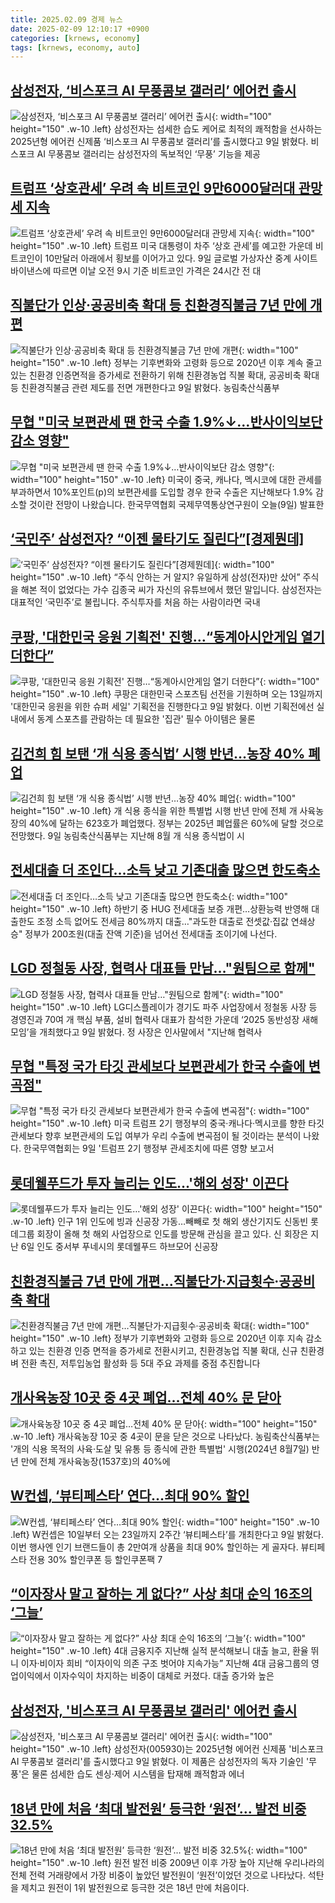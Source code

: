 ```yaml
---
title: 2025.02.09 경제 뉴스
date: 2025-02-09 12:10:17 +0900
categories: [krnews, economy]
tags: [krnews, economy, auto]
---
```

## [삼성전자, ‘비스포크 AI 무풍콤보 갤러리’ 에어컨 출시](https://n.news.naver.com/mnews/article/082/0001310832)

![삼성전자, ‘비스포크 AI 무풍콤보 갤러리’ 에어컨 출시](https://mimgnews.pstatic.net/image/origin/082/2025/02/09/1310832.jpg?type=nf220_150){: width="100" height="150" .w-10 .left}
삼성전자는 섬세한 습도 케어로 최적의 쾌적함을 선사하는 2025년형 에어컨 신제품 ‘비스포크 AI 무풍콤보 갤러리’를 출시했다고 9일 밝혔다. 비스포크 AI 무풍콤보 갤러리는 삼성전자의 독보적인 ‘무풍’ 기능을 제공

## [트럼프 ‘상호관세’ 우려 속 비트코인 9만6000달러대 관망세 지속](https://n.news.naver.com/mnews/article/018/0005939219)

![트럼프 ‘상호관세’ 우려 속 비트코인 9만6000달러대 관망세 지속](https://mimgnews.pstatic.net/image/origin/018/2025/02/09/5939219.jpg?type=nf220_150){: width="100" height="150" .w-10 .left}
트럼프 미국 대통령이 차주 ‘상호 관세’를 예고한 가운데 비트코인이 10만달러 아래에서 횡보를 이어가고 있다. 9일 글로벌 가상자산 중계 사이트 바이낸스에 따르면 이날 오전 9시 기준 비트코인 가격은 24시간 전 대

## [직불단가 인상·공공비축 확대 등 친환경직불금 7년 만에 개편](https://n.news.naver.com/mnews/article/018/0005939288)

![직불단가 인상·공공비축 확대 등 친환경직불금 7년 만에 개편](https://mimgnews.pstatic.net/image/origin/018/2025/02/09/5939288.jpg?type=nf220_150){: width="100" height="150" .w-10 .left}
정부는 기후변화와 고령화 등으로 2020년 이후 계속 줄고 있는 친환경 인증면적을 증가세로 전환하기 위해 친환경농업 직불 확대, 공공비축 확대 등 친환경직불금 관련 제도를 전면 개편한다고 9일 밝혔다. 농림축산식품부

## [무협 "미국 보편관세 땐 한국 수출 1.9%↓…반사이익보단 감소 영향"](https://n.news.naver.com/mnews/article/422/0000712044)

![무협 "미국 보편관세 땐 한국 수출 1.9%↓…반사이익보단 감소 영향"](https://mimgnews.pstatic.net/image/origin/422/2025/02/09/712044.jpg?type=nf220_150){: width="100" height="150" .w-10 .left}
미국이 중국, 캐나다, 멕시코에 대한 관세를 부과하면서 10%포인트(p)의 보편관세를 도입할 경우 한국 수출은 지난해보다 1.9% 감소할 것이란 전망이 나왔습니다. 한국무역협회 국제무역통상연구원이 오늘(9일) 발표한

## [‘국민주’ 삼성전자? “이젠 물타기도 질린다”[경제뭔데]](https://n.news.naver.com/mnews/article/032/0003349772)

![‘국민주’ 삼성전자? “이젠 물타기도 질린다”[경제뭔데]](https://mimgnews.pstatic.net/image/origin/032/2025/02/09/3349772.jpg?type=nf220_150){: width="100" height="150" .w-10 .left}
“주식 안하는 거 알지? 유일하게 삼성(전자)만 샀어” 주식을 해본 적이 없었다는 가수 김종국 씨가 자신의 유튜브에서 했던 말입니다. 삼성전자는 대표적인 ‘국민주’로 불립니다. 주식투자를 처음 하는 사람이라면 국내

## [쿠팡, '대한민국 응원 기획전' 진행…“동계아시안게임 열기 더한다”](https://n.news.naver.com/mnews/article/030/0003282205)

![쿠팡, '대한민국 응원 기획전' 진행…“동계아시안게임 열기 더한다”](https://mimgnews.pstatic.net/image/origin/030/2025/02/09/3282205.jpg?type=nf220_150){: width="100" height="150" .w-10 .left}
쿠팡은 대한민국 스포츠팀 선전을 기원하며 오는 13일까지 '대한민국 응원을 위한 슈퍼 세일' 기획전을 진행한다고 9일 밝혔다. 이번 기획전에선 실내에서 동계 스포츠를 관람하는 데 필요한 '집관' 필수 아이템은 물론

## [김건희 힘 보탠 ‘개 식용 종식법’ 시행 반년…농장 40% 폐업](https://n.news.naver.com/mnews/article/011/0004448343)

![김건희 힘 보탠 ‘개 식용 종식법’ 시행 반년…농장 40% 폐업](https://mimgnews.pstatic.net/image/origin/011/2025/02/09/4448343.jpg?type=nf220_150){: width="100" height="150" .w-10 .left}
개 식용 종식을 위한 특별법 시행 반년 만에 전체 개 사육농장의 40%에 달하는 623호가 폐업했다. 정부는 2025년 폐업률은 60%에 달할 것으로 전망했다. 9일 농림축산식품부는 지난해 8월 개 식용 종식법이 시

## [전세대출 더 조인다…소득 낮고 기존대출 많으면 한도축소](https://n.news.naver.com/mnews/article/001/0015200085)

![전세대출 더 조인다…소득 낮고 기존대출 많으면 한도축소](https://mimgnews.pstatic.net/image/origin/001/2025/02/09/15200085.jpg?type=nf220_150){: width="100" height="150" .w-10 .left}
하반기 중 HUG 전세대출 보증 개편…상환능력 반영해 대출한도 조정 소득 없어도 전세금 80%까지 대출…"과도한 대출로 전셋값·집값 연쇄상승" 정부가 200조원(대출 잔액 기준)을 넘어선 전세대출 조이기에 나선다.

## [LGD 정철동 사장, 협력사 대표들 만남…"원팀으로 함께"](https://n.news.naver.com/mnews/article/003/0013055424)

![LGD 정철동 사장, 협력사 대표들 만남…"원팀으로 함께"](https://mimgnews.pstatic.net/image/origin/003/2025/02/09/13055424.jpg?type=nf220_150){: width="100" height="150" .w-10 .left}
LG디스플레이가 경기도 파주 사업장에서 정철동 사장 등 경영진과 70여 개 핵심 부품, 설비 협력사 대표가 참석한 가운데 ‘2025 동반성장 새해모임’을 개최했다고 9일 밝혔다. 정 사장은 인사말에서 "지난해 협력사

## [무협 "특정 국가 타깃 관세보다 보편관세가 한국 수출에 변곡점"](https://n.news.naver.com/mnews/article/008/0005150565)

![무협 "특정 국가 타깃 관세보다 보편관세가 한국 수출에 변곡점"](https://mimgnews.pstatic.net/image/origin/008/2025/02/09/5150565.jpg?type=nf220_150){: width="100" height="150" .w-10 .left}
미국 트럼프 2기 행정부의 중국·캐나다·멕시코를 향한 타깃 관세보다 향후 보편관세의 도입 여부가 우리 수출에 변곡점이 될 것이라는 분석이 나왔다. 한국무역협회는 9일 '트럼프 2기 행정부 관세조치에 따른 영향 보고서

## [롯데웰푸드가 투자 늘리는 인도…'해외 성장' 이끈다](https://n.news.naver.com/mnews/article/001/0015200443)

![롯데웰푸드가 투자 늘리는 인도…'해외 성장' 이끈다](https://mimgnews.pstatic.net/image/origin/001/2025/02/09/15200443.jpg?type=nf220_150){: width="100" height="150" .w-10 .left}
인구 1위 인도에 빙과 신공장 가동…빼빼로 첫 해외 생산기지도 신동빈 롯데그룹 회장이 올해 첫 해외 사업장으로 인도를 방문해 관심을 끌고 있다. 신 회장은 지난 6일 인도 중서부 푸네시의 롯데웰푸드 하브모어 신공장

## [친환경직불금 7년 만에 개편…직불단가·지급횟수·공공비축 확대](https://n.news.naver.com/mnews/article/422/0000712032)

![친환경직불금 7년 만에 개편…직불단가·지급횟수·공공비축 확대](https://mimgnews.pstatic.net/image/origin/422/2025/02/09/712032.jpg?type=nf220_150){: width="100" height="150" .w-10 .left}
정부가 기후변화와 고령화 등으로 2020년 이후 지속 감소하고 있는 친환경 인증 면적을 증가세로 전환시키고, 친환경농업 직불 확대, 신규 친환경 벼 전환 촉진, 저투입농업 활성화 등 5대 주요 과제를 중점 추진합니다

## [개사육농장 10곳 중 4곳 폐업…전체 40% 문 닫아](https://n.news.naver.com/mnews/article/277/0005543598)

![개사육농장 10곳 중 4곳 폐업…전체 40% 문 닫아](https://mimgnews.pstatic.net/image/origin/277/2025/02/09/5543598.jpg?type=nf220_150){: width="100" height="150" .w-10 .left}
개사육농장 10곳 중 4곳이 문을 닫은 것으로 나타났다. 농림축산식품부는 '개의 식용 목적의 사육·도살 및 유통 등 종식에 관한 특별법' 시행(2024년 8월7일) 반년 만에 전체 개사육농장(1537호)의 40%에

## [W컨셉, ‘뷰티페스타’ 연다…최대 90% 할인](https://n.news.naver.com/mnews/article/018/0005939193)

![W컨셉, ‘뷰티페스타’ 연다…최대 90% 할인](https://mimgnews.pstatic.net/image/origin/018/2025/02/09/5939193.jpg?type=nf220_150){: width="100" height="150" .w-10 .left}
W컨셉은 10일부터 오는 23일까지 2주간 ‘뷰티페스타’를 개최한다고 9일 밝혔다. 이번 행사엔 인기 브랜드들이 총 2만여개 상품을 최대 90% 할인하는 게 골자다. 뷰티페스타 전용 30% 할인쿠폰 등 할인쿠폰팩 7

## [“이자장사 말고 잘하는 게 없다?” 사상 최대 순익 16조의 ‘그늘’](https://n.news.naver.com/mnews/article/016/0002425756)

![“이자장사 말고 잘하는 게 없다?” 사상 최대 순익 16조의 ‘그늘’](https://mimgnews.pstatic.net/image/origin/016/2025/02/08/2425756.jpg?type=nf220_150){: width="100" height="150" .w-10 .left}
4대 금융지주 지난해 실적 분석해보니 대출 늘고, 환율 뛰니 이자·비이자 희비 “이자이익 의존 구조 벗어야 지속가능” 지난해 4대 금융그룹의 영업이익에서 이자수익이 차지하는 비중이 대체로 커졌다. 대출 증가와 높은

## [삼성전자, '비스포크 AI 무풍콤보 갤러리' 에어컨 출시](https://n.news.naver.com/mnews/article/421/0008064208)

![삼성전자, '비스포크 AI 무풍콤보 갤러리' 에어컨 출시](https://mimgnews.pstatic.net/image/origin/421/2025/02/09/8064208.jpg?type=nf220_150){: width="100" height="150" .w-10 .left}
삼성전자(005930)는 2025년형 에어컨 신제품 '비스포크 AI 무풍콤보 갤러리'를 출시했다고 9일 밝혔다. 이 제품은 삼성전자의 독자 기술인 '무풍'은 물론 섬세한 습도 센싱·제어 시스템을 탑재해 쾌적함과 에너

## [18년 만에 처음 ‘최대 발전원’ 등극한 ‘원전’… 발전 비중 32.5%](https://n.news.naver.com/mnews/article/366/0001052414)

![18년 만에 처음 ‘최대 발전원’ 등극한 ‘원전’… 발전 비중 32.5%](https://mimgnews.pstatic.net/image/origin/366/2025/02/09/1052414.jpg?type=nf220_150){: width="100" height="150" .w-10 .left}
원전 발전 비중 2009년 이후 가장 높아 지난해 우리나라의 전체 전력 거래량에서 가장 비중이 높았던 발전원이 ‘원전’이었던 것으로 나타났다. 석탄을 제치고 원전이 1위 발전원으로 등극한 것은 18년 만에 처음이다.

